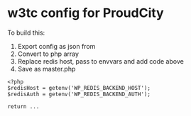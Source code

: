 w3tc config for ProudCity
=========================


To build this:
1. Export config as json from
2. Convert to php array
3. Replace redis host, pass to envvars and add code above
4. Save as master.php

```
<?php
$redisHost = getenv('WP_REDIS_BACKEND_HOST');
$redisAuth = getenv('WP_REDIS_BACKEND_AUTH');

return ...
```